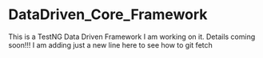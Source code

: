 # DataDriven_Core_Framework
This is a TestNG Data Driven Framework
I am working on it. Details coming soon!!!
I am adding just a new line here to see how to git fetch
